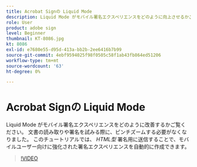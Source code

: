 ```yaml
---
title: Acrobat Signの Liquid Mode
description: Liquid Mode がモバイル署名エクスペリエンスをどのように向上させるかご覧ください
role: User
product: adobe sign
level: Beginner
thumbnail: KT-8086.jpg
kt: 8086
exl-id: e7680e55-d95d-413a-bb2b-2ee6416b7b99
source-git-commit: 4ebf9594025f98f0505c58f1ab43fb864ed51206
workflow-type: tm+mt
source-wordcount: '63'
ht-degree: 0%

---
```


# Acrobat Signの Liquid Mode

Liquid Mode がモバイル署名エクスペリエンスをどのように改善するかご覧ください。 文書の読み取りや署名を試みる際に、ピンチズームする必要がなくなりました。 このチュートリアルでは、 _HTML型_ 署名用に送信することで、モバイルユーザー向けに強化された署名エクスペリエンスを自動的に作成できます。

>[!VIDEO](https://video.tv.adobe.com/v/333803?quality=12&learn=on&hidetitle=true)
